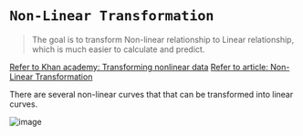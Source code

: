 # `Non-Linear Transformation`
> The goal is to transform Non-linear relationship to Linear relationship, which is much easier to calculate and predict.

[Refer to Khan academy: Transforming nonlinear data](https://www.khanacademy.org/math/ap-statistics/inference-slope-linear-regression/modal/v/transforming-nonlinear-data)
[Refer to article: Non-Linear Transformation](https://people.revoledu.com/kardi/tutorial/Regression/nonlinear/NonLinearTransformation.htm)

There are several non-linear curves that that can be transformed into linear curves.

![image](https://user-images.githubusercontent.com/14041622/45808816-52fd2300-bcf9-11e8-8e24-e5934f3d034c.png)

